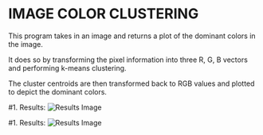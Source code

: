 # IMAGE COLOR CLUSTERING

This program takes in an image and returns a plot of the dominant colors in the image. 

It does so by transforming the pixel information into three R, G, B vectors and performing k-means clustering.

The cluster centroids are then transformed back to RGB values and plotted to depict the dominant colors.



#1. Results:
![Results Image](https://github.com/fedevillalp/FaceloginFede/blob/master/result1.png)

#1. Results:
![Results Image](https://github.com/fedevillalp/FaceloginFede/blob/master/result1.png)

